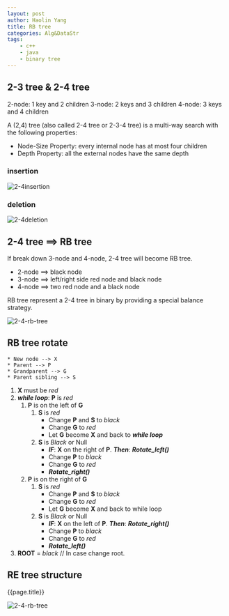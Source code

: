 ```yaml
---
layout: post
author: Haolin Yang
title: RB tree
categories: Alg&DataStr
tags:
    - c++
    - java
    - binary tree
---
```


## 2-3 tree & 2-4 tree

2-node: 1 key and 2 children
3-node: 2 keys and 3 children
4-node: 3 keys and 4 children

A (2,4) tree (also called 2-4 tree or 2-3-4 tree) is a multi-way search with the following properties:

-   Node-Size Property: every internal node has at most four children
-   Depth Property: all the external nodes have the same depth

### insertion

![2-4insertion]({{site.url}}{{site.baseurl}}/public/images/2019-8-17-RB-tree/2-4-insertion.png)

### deletion

![2-4deletion]({{site.url}}{{site.baseurl}}/public/images/2019-8-17-RB-tree/2-4-deletion.png)

## 2-4 tree ==> RB tree

If break down 3-node and 4-node, 2-4 tree will become RB tree.

-   2-node ==> black node
-   3-node ==> left/right side red node and black node
-   4-node ==> two red node and a black node

RB tree represent a 2-4 tree in binary by providing a special balance strategy.

![2-4-rb-tree]({{site.url}}{{site.baseurl}}/public/images/2019-8-17-RB-tree/2-4-rb-tree.png)

## RB tree rotate

```
* New node --> X
* Parent --> P
* Grandparent --> G
* Parent sibling --> S
```

1. **X** must be _red_
2. **_while loop_**: **P** is _red_
    1. **P** is on the left of **G**
        1. **S** is _red_
            - Change **P** and **S** to _black_
            - Change **G** to _red_
            - Let **G** become **X** and back to **_while loop_**
        2. **S** is _Black_ or Null
            - **_IF_**: **X** on the right of **P**. **_Then_**: **_Rotate_left()_**
            - Change **P** to _black_
            - Change **G** to _red_
            - **_Rotate_right()_**
    2. **P** is on the right of **G**
        1. **S** is _red_
            - Change **P** and **S** to _black_
            - Change **G** to _red_
            - Let **G** become **X** and back to while loop
        2. **S** is _Black_ or Null
            - **_IF_**: **X** on the left of **P**. **_Then_**: **_Rotate_right()_**
            - Change **P** to _black_
            - Change **G** to _red_
            - **_Rotate_left()_**
3. **ROOT** = _black_ // In case change root.

## RE tree structure

{{page.title}}

![2-4-rb-tree]({{site.url}}{{site.baseurl}}/public/images/2019-8-17-RB-tree/rbtree-structure.png)
